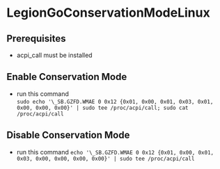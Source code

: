 # LegionGoConservationModeLinux
## Prerequisites
- acpi_call must be installed
## Enable Conservation Mode
- run this command  
`sudo echo '\_SB.GZFD.WMAE 0 0x12 {0x01, 0x00, 0x01, 0x03, 0x01, 0x00, 0x00, 0x00}' | sudo tee /proc/acpi/call; sudo cat /proc/acpi/call`
## Disable Conservation Mode  
- run this command
`echo '\_SB.GZFD.WMAE 0 0x12 {0x01, 0x00, 0x01, 0x03, 0x00, 0x00, 0x00, 0x00}' | sudo tee /proc/acpi/call`
